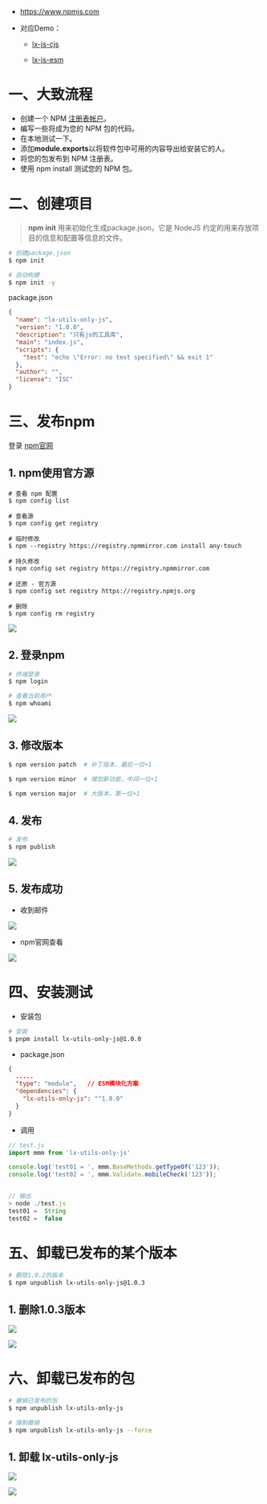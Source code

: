 * https://www.npmjs.com

* 对应Demo：

    * [lx-js-cjs](https://github.com/lionsom/Vue_Projects/tree/main/04-my-npm/lx-js-cjs)

    * [lx-js-esm](https://github.com/lionsom/Vue_Projects/tree/main/04-my-npm/lx-js-esm)



# 一、大致流程

- 创建一个 NPM [注册表帐户](https://www.npmjs.com/)。
- 编写一些将成为您的 NPM 包的代码。
- 在本地测试一下。
- 添加**module.exports**以将软件包中可用的内容导出给安装它的人。
- 将您的包发布到 NPM 注册表。
- 使用 npm install 测试您的 NPM 包。



# 二、创建项目

> **npm init** 用来初始化生成package.json，它是 NodeJS 约定的用来存放项目的信息和配置等信息的文件。

```sh
# 创建package.json
$ npm init 

# 自动构建
$ npm init -y
```

package.json

```json
{
  "name": "lx-utils-only-js",
  "version": "1.0.0",
  "description": "只有js的工具库",
  "main": "index.js",
  "scripts": {
    "test": "echo \"Error: no test specified\" && exit 1"
  },
  "author": "",
  "license": "ISC"
}
```



# 三、发布npm

登录 [npm官网](https://www.npmjs.com/)

## 1. npm使用官方源

```shell
# 查看 npm 配置
$ npm config list

# 查看源
$ npm config get registry

# 临时修改
$ npm --registry https://registry.npmmirror.com install any-touch

# 持久修改
$ npm config set registry https://registry.npmmirror.com

# 还原 - 官方源
$ npm config set registry https://registry.npmjs.org

# 删除
$ npm config rm registry
```

![](images/publish001.png)



## 2. 登录npm

```sh
# 终端登录
$ npm login

# 查看当前用户
$ npm whoami
```

![](images/publish002.png)



## 3. 修改版本

```sh
$ npm version patch  # 补丁版本，最后一位+1

$ npm version minor  # 增加新功能，中间一位+1

$ npm version major  # 大版本，第一位+1
```



## 4. 发布

```sh
# 发布
$ npm publish
```

![](images/publish003.png)



## 5. 发布成功

* 收到邮件

![](images/publish004.png)

* npm官网查看

![](images/publish005.png)



# 四、安装测试

* 安装包

```sh
# 安装
$ pnpm install lx-utils-only-js@1.0.0
```

* package.json

```json
{
  .....
  "type": "module",   // ESM模块化方案
  "dependencies": {
    "lx-utils-only-js": "^1.0.0"
  }
}
```

* 调用

```js
// test.js
import mmm from 'lx-utils-only-js'

console.log('test01 = ', mmm.BaseMethods.getTypeOf('123'));
console.log('test02 = ', mmm.Validate.mobileCheck('123'));


// 输出
> node ./test.js
test01 =  String
test02 =  false
```



# 五、卸载已发布的某个版本

```sh
# 删除1.0.2的版本
$ npm unpublish lx-utils-only-js@1.0.3
```



## 1. 删除1.0.3版本

![](images/publish006.png)

![](images/publish007.png)



# 六、卸载已发布的包

```sh
# 撤销已发布的包
$ npm unpublish lx-utils-only-js

# 强制撤销
$ npm unpublish lx-utils-only-js --force
```



## 1. 卸载 lx-utils-only-js

![](images/publish008.png)

![](images/publish009.png)

















